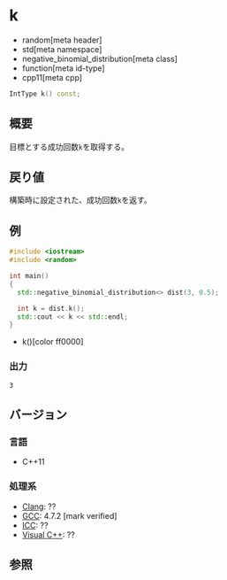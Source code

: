 # k
* random[meta header]
* std[meta namespace]
* negative_binomial_distribution[meta class]
* function[meta id-type]
* cpp11[meta cpp]

```cpp
IntType k() const;
```

## 概要
目標とする成功回数`k`を取得する。


## 戻り値
構築時に設定された、成功回数`k`を返す。


## 例
```cpp example
#include <iostream>
#include <random>

int main()
{
  std::negative_binomial_distribution<> dist(3, 0.5);

  int k = dist.k();
  std::cout << k << std::endl;
}
```
* k()[color ff0000]

### 出力
```
3
```

## バージョン
### 言語
- C++11

### 処理系
- [Clang](/implementation.md#clang): ??
- [GCC](/implementation.md#gcc): 4.7.2 [mark verified]
- [ICC](/implementation.md#icc): ??
- [Visual C++](/implementation.md#visual_cpp): ??


## 参照
